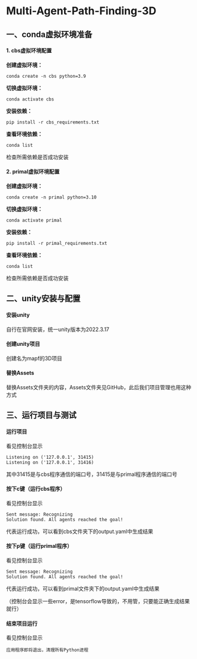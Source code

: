 # Multi-Agent-Path-Finding-3D
## 一、conda虚拟环境准备

#### 1. cbs虚拟环境配置

**创建虚拟环境：**

```
conda create -n cbs python=3.9
```

**切换虚拟环境：**

```
conda activate cbs
```

**安装依赖：**

```
pip install -r cbs_requirements.txt
```

**查看环境依赖：**

```
conda list
```

检查所需依赖是否成功安装

#### 2. primal虚拟环境配置

**创建虚拟环境：**

```
conda create -n primal python=3.10
```

**切换虚拟环境：**

```
conda activate primal
```

**安装依赖：**

```
pip install -r primal_requirements.txt
```

**查看环境依赖：**

```
conda list
```

检查所需依赖是否成功安装

## 二、unity安装与配置

#### 安装unity

自行在官网安装，统一unity版本为2022.3.17

#### 创建unity项目

创建名为mapf的3D项目

#### 替换Assets

替换Assets文件夹的内容，Assets文件夹见GitHub，此后我们项目管理也用这种方式

## 三、运行项目与测试

#### 运行项目

看见控制台显示

```
Listening on ('127.0.0.1', 31415)
Listening on ('127.0.0.1', 31416)
```

其中31415是与cbs程序通信的端口号，31415是与primal程序通信的端口号

#### 按下c键（运行cbs程序）

看见控制台显示

```
Sent message: Recognizing
Solution found. All agents reached the goal!
```

代表运行成功，可以看到cbs文件夹下的output.yaml中生成结果

#### 按下p键（运行primal程序）

看见控制台显示

```
Sent message: Recognizing
Solution found. All agents reached the goal!
```

代表运行成功，可以看到primal文件夹下的output.yaml中生成结果

（控制台会显示一些error，是tensorflow导致的，不用管，只要能正确生成结果就行）

#### 结束项目运行

看见控制台显示

```
应用程序即将退出，清理所有Python进程
```


